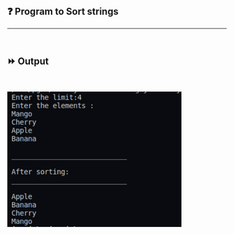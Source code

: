 ## :question: Program to Sort strings
___
<br>

## :fast_forward: Output

<br>

<img src="../../Image/co2pg1op1.png" width="400"></img><br>
